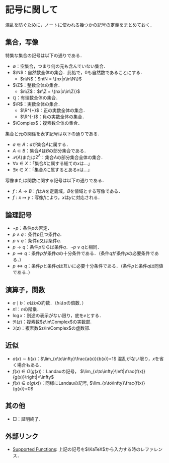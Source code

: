 <!---
title: '記号に関して'
category: Mathematics
language: Japanese
--->

# 記号に関して

混乱を防ぐために，ノートに使われる幾つかの記号の定義をまとめておく．

## 集合，写像

特集な集合の記号は以下の通りである．

- $\emptyset$：空集合，つまり何の元も含んでいない集合．
- $\N$：自然数全体の集合．此処で，$0$も自然数であることにする．
  - $n\N$：$n\N = \{nx|x\in\N\}$
- $\Z$：整数全体の集合．
  - $n\Z$：$n\Z = \{nx|x\in\Z\}$
- $\mathbb{Q}$：有理数全体の集合．
- $\R$：実数全体の集合．
  - $\R^{+}$：正の実数全体の集合．
  - $\R^{-}$：負の実数全体の集合．
- $\Complex$：複素数全体の集合．

集合と元の関係を表す記号は以下の通りである．

- $a\in A$：$a$が集合$A$に属する．
- $A\subset B$：集合$A$は$B$の部分集合である．
- $\mathscr{P}(A)$または$2^A$：集合$A$の部分集合全体の集合．
- $\forall x \in X$：「集合$X$に属する総ての$x$は…」
- $\exists x \in X$：「集合$X$に属するとある$x$は…」

写像または関数に関する記号は以下の通りである．

- $f:A\to B$：$f$は$A$を定義域，$B$を値域とする写像である．
- $f:x\mapsto y$：写像$f$により，$x$は$y$に対応される．

## 論理記号

- $\lnot p$：条件$p$の否定．
- $p\land q$：条件$p$且つ条件$q$．
- $p\lor q$：条件$p$又は条件$q$.
- $p\longrightarrow q$：条件$p$ならば条件$q$．$\neg p\lor q$と相同．
- $p\implies q$：条件$p$が条件$q$の十分条件である．（条件$q$が条件$p$の必要条件である．）
- $p\iff q$：条件$p$と条件$q$は互いに必要十分条件である．（条件$p$と条件$q$は同値である．）

## 演算子，関数

- $a\mid b$：$a$は$b$の約数．（$b$は$a$の倍数．）
- $n!$：$n$の階乗．
- $\log x$：別途の表示がない限り，底を$e$とする．
- $\Re(z)$：複素数$z\in\Complex$の実数部.
- $\Im(z)$：複素数$z\in\Complex$の虚数部.

## 近似

- $a(x) \sim b(x)$：$\lim_{x\to\infty}\frac{a(x)}{b(x)}=1$
混乱がない限り，$x$を省く場合もある．
- $f(x)\in O(g(x))$：Landauの記号，
$\lim_{x\to\infty}\left|\frac{f(x)}{g(x)}\right|<\infty$
- $f(x)\in o(g(x))$：同様にLandauの記号,
$\lim_{x\to\infty}\frac{f(x)}{g(x)}=0$

## 其の他

- □：証明終了.

## 外部リンク

- [Supported Functions](https://katex.org/docs/supported.html):
上記の記号を$\KaTeX$から入力する時のレファレンス．
